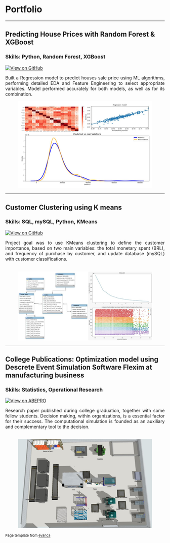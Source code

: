 # Portfolio

---

## Predicting House Prices with Random Forest & XGBoost 

### **Skills:** Python, Random Forest, XGBoost
 
[![View on GitHub](https://img.shields.io/badge/GitHub-View_on_GitHub-blue?logo=GitHub)](https://github.com/Melo97/Real-Estate-Sales-Price-Regression-Using-RF-and-XGBoost)

<div style="text-align: justify"> Built a Regression model to predict houses sale price using ML algorithms, performing detailed EDA and Feature Engineering to select appropriate variables. Model performed accurately for both models, as well as for its combination. </div style="text-align: justify">

<figure>  
 <center><img src="images/HP project.jpeg"></center>
</figure>
 
---  
## Customer Clustering using K means
  
### **Skills:** SQL, mySQL, Python, KMeans

[![View on GitHub](https://img.shields.io/badge/GitHub-View_on_GitHub-blue?logo=GitHub)](https://github.com/Melo97/Customer-Clustering-using-KMeans-SQLconnector)

<div style="text-align: justify"> Project goal was to use KMeans clustering to define the customer importance, based on two main variables: the total monetary spent (BRL), and frequency of purchase by customer, and update database (mySQL) with customer classifications. </div style="text-align: justify"> <br>

<figure>
 <center><img src="/images/CC_sql_Kmeans.jpeg"></center>
</figure>
 
---
## College Publications: Optimization model using Descrete Event Simulation Software Flexim at manufacturing business
  
### **Skills:** Statistics, Operational Research

[![View on ABEPRO](https://img.shields.io/badge/ABEPRO-open%20collection-green)](https://www.abepro.org.br/biblioteca/TN_STP_292_1648_38957.pdf)

<div style="text-align: justify"> Research paper published during college graduation, together with some fellow students. Decision making, within organizations, is a essential factor for their success. The computational simulation is founded as an auxiliary and complementary tool to the decision. </div style="text-align: justify"> <br>

<figure>
 <center><img src="/images/Meu_artigo1.PNG"></center>
</figure>
 
<p style="font-size:11px">Page template from <a href="https://github.com/evanca/quick-portfolio">evanca</a></p>
<!-- Remove above link if you don't want to attibute -->
